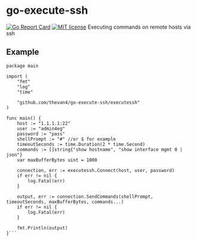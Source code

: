 # go-execute-ssh

[![Go Report Card](https://goreportcard.com/badge/github.com/thevan4/go-execute-ssh)](https://goreportcard.com/report/github.com/thevan4/go-execute-ssh) [![MIT license](https://img.shields.io/badge/license-MIT-brightgreen.svg)](https://opensource.org/licenses/MIT)
Executing commands on remote hosts via ssh

## Example

```golang
package main

import (
    "fmt"
    "log"
    "time"

    "github.com/thevan4/go-execute-ssh/executessh"
)

func main() {
    host := "1.1.1.1:22"
    user := "admin4eg"
    password := "pass"
    shellPrompt := "#" //or $ for example
    timeoutSeconds := time.Duration(2 * time.Second)
    commands := []string{"show hostname", "show interface mgmt 0 | json"}
    var maxBufferBytes uint = 1000

    connection, err := executessh.Connect(host, user, password)
    if err != nil {
        log.Fatal(err)
    }

    output, err := connection.SendCommands(shellPrompt, timeoutSeconds, maxBufferBytes, commands...)
    if err != nil {
        log.Fatal(err)
    }

    fmt.Println(output)
}```
